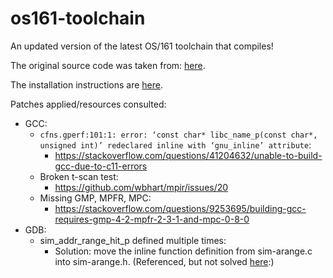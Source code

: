 # os161-toolchain
An updated version of the latest OS/161 toolchain that compiles!

The original source code was taken from: [here](http://os161.eecs.harvard.edu/download/).

The installation instructions are [here](http://os161.eecs.harvard.edu/resources/setup.html).

Patches applied/resources consulted:
- GCC:
  - `cfns.gperf:101:1: error: ‘const char* libc_name_p(const char*, unsigned int)’ redeclared inline with ‘gnu_inline’ attribute`:
    - https://stackoverflow.com/questions/41204632/unable-to-build-gcc-due-to-c11-errors
  - Broken t-scan test:
    - https://github.com/wbhart/mpir/issues/20
  - Missing GMP, MPFR, MPC:
    - https://stackoverflow.com/questions/9253695/building-gcc-requires-gmp-4-2-mpfr-2-3-1-and-mpc-0-8-0
- GDB:
  - sim_addr_range_hit_p defined multiple times:
    - Solution: move the inline function definition from sim-arange.c into sim-arange.h. (Referenced, but not solved [here](https://sourceforge.net/p/mspgcc/mailman/mspgcc-users/thread/5620133A.1030001%40serebryakov.spb.ru/):)
